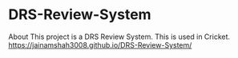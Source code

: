 # DRS-Review-System
About This project is a DRS Review System. This is used in Cricket.
https://jainamshah3008.github.io/DRS-Review-System/
